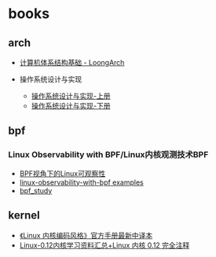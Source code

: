 # books

## arch
- [计算机体系结构基础 - LoongArch](https://foxsen.github.io/archbase/index.html)
- 操作系统设计与实现

	- [操作系统设计与实现-上册](https://github.com/8427003/study-minix-os)
	- [操作系统设计与实现-下册](https://cwlrin.wiki/wp-content/uploads/2021/02/%E6%93%8D%E4%BD%9C%E7%B3%BB%E7%BB%9F%E8%AE%BE%E8%AE%A1%E4%B8%8E%E5%AE%9E%E7%8E%B0_%E7%AC%AC3%E7%89%88(%E4%B8%8B%E5%86%8C).pdf)

## bpf
### Linux Observability with BPF/Linux内核观测技术BPF
- [BPF视角下的Linux可观察性](https://github.com/learnre/Linux-Observability-with-BPF)
- [linux-observability-with-bpf examples](https://github.com/bpftools/linux-observability-with-bpf)
- [bpf_study](https://github.com/DavadDi/bpf_study)

## kernel
- [《Linux 内核编码风格》官方手册最新中译本](https://linux.cn/article-13494-1.html)
- [Linux-0.12内核学习资料汇总+Linux 内核 0.12 完全注释](https://zhuanlan.zhihu.com/p/630740573)
